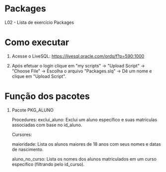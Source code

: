 # Packages
L02 - Lista de exercício Packages

# Como executar
1. Acesse o LiveSQL: https://livesql.oracle.com/ords/f?p=590:1000

2. Após efetuar o login clique em "my scripts" -> "Upload Script" -> "Choose File" -> Escolha o arquivo "Packages.slq" -> Dê um nome e clique em "Upload Script".

# Função dos pacotes
1. Pacote PKG_ALUNO
   
   Procedures:
    exclui_aluno: Exclui um aluno específico e suas matrículas associadas com base no id_aluno.

   Cursores:
   
     maioridade: Lista os alunos maiores de 18 anos com seus nomes e datas de nascimento.
   
     aluno_no_curso: Lista os nomes dos alunos matriculados em um curso específico (filtrando pelo id_curso).
